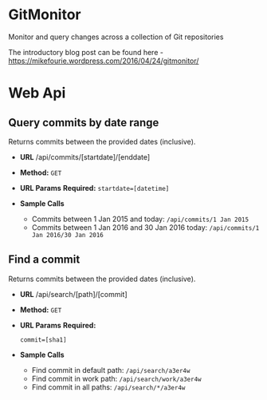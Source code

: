 # GitMonitor
Monitor and query changes across a collection of Git repositories

The introductory blog post can be found here - https://mikefourie.wordpress.com/2016/04/24/gitmonitor/


# Web Api
**Query commits by date range**
----
  Returns commits between the provided dates (inclusive).

* **URL**
  /api/commits/[startdate]/[enddate]

* **Method:**
  `GET`
  
*  **URL Params**
   **Required:**
   `startdate=[datetime]`

* **Sample Calls**
  * Commits between 1 Jan 2015 and today: ```/api/commits/1 Jan 2015```
  * Commits between 1 Jan 2016 and 30 Jan 2016 today: ```/api/commits/1 Jan 2016/30 Jan 2016```
   

**Find a commit**
----
  Returns commits between the provided dates (inclusive).

* **URL**
  /api/search/[path]/[commit]

* **Method:**
  `GET`
  
*  **URL Params**
   **Required:**
 
   `commit=[sha1]`

* **Sample Calls**
  * Find commit in default path: ```/api/search/a3er4w```
  * Find commit in work path: ```/api/search/work/a3er4w```
  * Find commit in all paths: ```/api/search/*/a3er4w```
